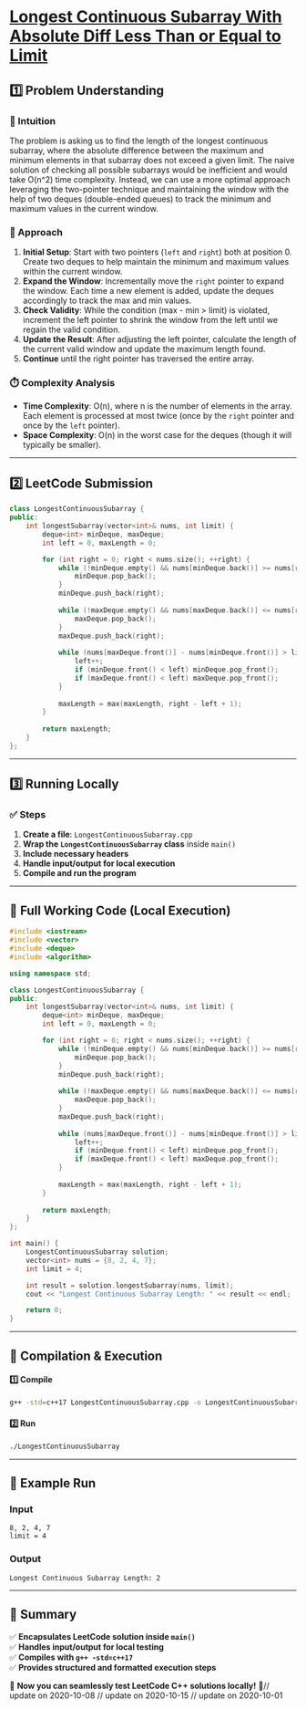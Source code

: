 # **[Longest Continuous Subarray With Absolute Diff Less Than or Equal to Limit](https://leetcode.com/problems/longest-continuous-subarray-with-absolute-diff-less-than-or-equal-to-limit/description/)**  

## **1️⃣ Problem Understanding**  
### **📌 Intuition**  
The problem is asking us to find the length of the longest continuous subarray, where the absolute difference between the maximum and minimum elements in that subarray does not exceed a given limit. The naive solution of checking all possible subarrays would be inefficient and would take O(n^2) time complexity. Instead, we can use a more optimal approach leveraging the two-pointer technique and maintaining the window with the help of two deques (double-ended queues) to track the minimum and maximum values in the current window.

### **🚀 Approach**  
1. **Initial Setup**: Start with two pointers (`left` and `right`) both at position 0. Create two deques to help maintain the minimum and maximum values within the current window.
2. **Expand the Window**: Incrementally move the `right` pointer to expand the window. Each time a new element is added, update the deques accordingly to track the max and min values.
3. **Check Validity**: While the condition (max - min > limit) is violated, increment the left pointer to shrink the window from the left until we regain the valid condition.
4. **Update the Result**: After adjusting the left pointer, calculate the length of the current valid window and update the maximum length found.
5. **Continue** until the right pointer has traversed the entire array.

### **⏱️ Complexity Analysis**  
- **Time Complexity**: O(n), where n is the number of elements in the array. Each element is processed at most twice (once by the `right` pointer and once by the `left` pointer).
- **Space Complexity**: O(n) in the worst case for the deques (though it will typically be smaller).

---  

## **2️⃣ LeetCode Submission**  
```cpp
class LongestContinuousSubarray {
public:
    int longestSubarray(vector<int>& nums, int limit) {
        deque<int> minDeque, maxDeque;
        int left = 0, maxLength = 0;

        for (int right = 0; right < nums.size(); ++right) {
            while (!minDeque.empty() && nums[minDeque.back()] >= nums[right]) {
                minDeque.pop_back();
            }
            minDeque.push_back(right);
            
            while (!maxDeque.empty() && nums[maxDeque.back()] <= nums[right]) {
                maxDeque.pop_back();
            }
            maxDeque.push_back(right);
            
            while (nums[maxDeque.front()] - nums[minDeque.front()] > limit) {
                left++;
                if (minDeque.front() < left) minDeque.pop_front();
                if (maxDeque.front() < left) maxDeque.pop_front();
            }
            
            maxLength = max(maxLength, right - left + 1);
        }
        
        return maxLength;
    }
};
```  

---  

## **3️⃣ Running Locally**  
### **✅ Steps**  
1. **Create a file**: `LongestContinuousSubarray.cpp`  
2. **Wrap the `LongestContinuousSubarray` class** inside `main()`  
3. **Include necessary headers**  
4. **Handle input/output for local execution**  
5. **Compile and run the program**  

---  

## **📝 Full Working Code (Local Execution)**  
```cpp
#include <iostream>
#include <vector>
#include <deque>
#include <algorithm>

using namespace std;

class LongestContinuousSubarray {
public:
    int longestSubarray(vector<int>& nums, int limit) {
        deque<int> minDeque, maxDeque;
        int left = 0, maxLength = 0;

        for (int right = 0; right < nums.size(); ++right) {
            while (!minDeque.empty() && nums[minDeque.back()] >= nums[right]) {
                minDeque.pop_back();
            }
            minDeque.push_back(right);
            
            while (!maxDeque.empty() && nums[maxDeque.back()] <= nums[right]) {
                maxDeque.pop_back();
            }
            maxDeque.push_back(right);
            
            while (nums[maxDeque.front()] - nums[minDeque.front()] > limit) {
                left++;
                if (minDeque.front() < left) minDeque.pop_front();
                if (maxDeque.front() < left) maxDeque.pop_front();
            }
            
            maxLength = max(maxLength, right - left + 1);
        }
        
        return maxLength;
    }
};

int main() {
    LongestContinuousSubarray solution;
    vector<int> nums = {8, 2, 4, 7};
    int limit = 4;

    int result = solution.longestSubarray(nums, limit);
    cout << "Longest Continuous Subarray Length: " << result << endl;

    return 0;
}
```  

---  

## **🔧 Compilation & Execution**  
#### **1️⃣ Compile**  
```bash
g++ -std=c++17 LongestContinuousSubarray.cpp -o LongestContinuousSubarray
```  

#### **2️⃣ Run**  
```bash
./LongestContinuousSubarray
```  

---  

## **🎯 Example Run**  
### **Input**  
```
8, 2, 4, 7
limit = 4
```  
### **Output**  
```
Longest Continuous Subarray Length: 2
```  

---  

## **📌 Summary**  
✅ **Encapsulates LeetCode solution inside `main()`**  
✅ **Handles input/output for local testing**  
✅ **Compiles with `g++ -std=c++17`**  
✅ **Provides structured and formatted execution steps**  

🚀 **Now you can seamlessly test LeetCode C++ solutions locally!** 🚀// update on 2020-10-08
// update on 2020-10-15
// update on 2020-10-01

